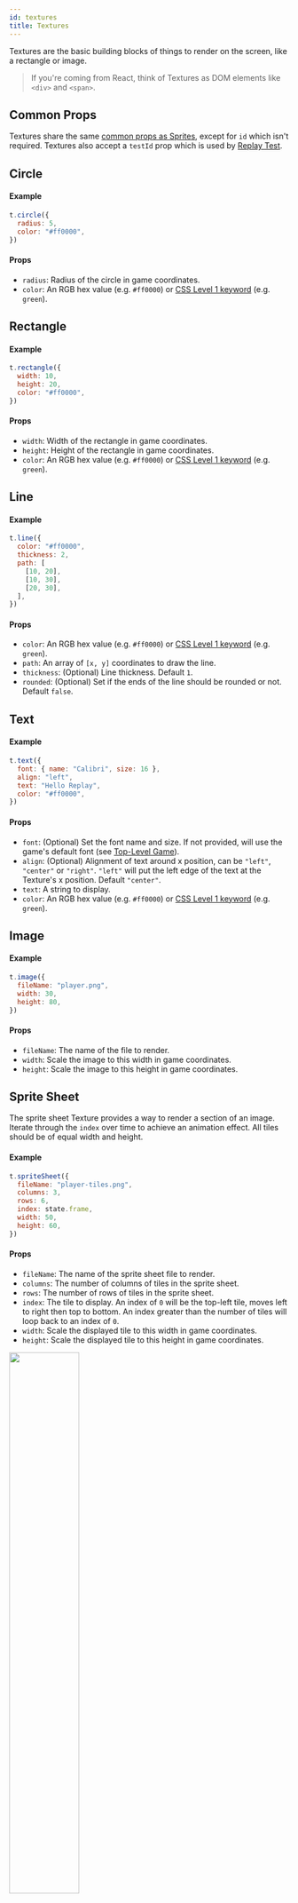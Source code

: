 ```yaml
---
id: textures
title: Textures
---
```


Textures are the basic building blocks of things to render on the screen, like a rectangle or image.

> If you're coming from React, think of Textures as DOM elements like `<div>` and `<span>`.

## Common Props

Textures share the same [common props as Sprites](sprites.md#common-props), except for `id` which isn't required. Textures also accept a `testId` prop which is used by [Replay Test](test.md).

## Circle

#### Example

```js
t.circle({
  radius: 5,
  color: "#ff0000",
})
```

#### Props

- `radius`: Radius of the circle in game coordinates.
- `color`: An RGB hex value (e.g. `#ff0000`) or [CSS Level 1 keyword](https://developer.mozilla.org/docs/Web/CSS/color_value) (e.g. `green`).

## Rectangle

#### Example

```js
t.rectangle({
  width: 10,
  height: 20,
  color: "#ff0000",
})
```

#### Props

- `width`: Width of the rectangle in game coordinates.
- `height`: Height of the rectangle in game coordinates.
- `color`: An RGB hex value (e.g. `#ff0000`) or [CSS Level 1 keyword](https://developer.mozilla.org/docs/Web/CSS/color_value) (e.g. `green`).

## Line

#### Example

```js
t.line({
  color: "#ff0000",
  thickness: 2,
  path: [
    [10, 20],
    [10, 30],
    [20, 30],
  ],
})
```

#### Props

- `color`: An RGB hex value (e.g. `#ff0000`) or [CSS Level 1 keyword](https://developer.mozilla.org/docs/Web/CSS/color_value) (e.g. `green`).
- `path`: An array of `[x, y]` coordinates to draw the line.
- `thickness`: (Optional) Line thickness. Default `1`.
- `rounded`: (Optional) Set if the ends of the line should be rounded or not. Default `false`.

## Text

#### Example

```js
t.text({
  font: { name: "Calibri", size: 16 },
  align: "left",
  text: "Hello Replay",
  color: "#ff0000",
})
```
#### Props

- `font`: (Optional) Set the font name and size. If not provided, will use the game's default font (see [Top-Level Game](top-level-game.md)).
- `align`: (Optional) Alignment of text around x position, can be `"left"`, `"center"` or `"right"`. `"left"` will put the left edge of the text at the Texture's x position. Default `"center"`.
- `text`: A string to display.
- `color`: An RGB hex value (e.g. `#ff0000`) or [CSS Level 1 keyword](https://developer.mozilla.org/docs/Web/CSS/color_value) (e.g. `green`).

## Image

#### Example

```js
t.image({
  fileName: "player.png",
  width: 30,
  height: 80,
})
```

#### Props

- `fileName`: The name of the file to render.
- `width`: Scale the image to this width in game coordinates.
- `height`: Scale the image to this height in game coordinates.

## Sprite Sheet

The sprite sheet Texture provides a way to render a section of an image. Iterate through the `index` over time to achieve an animation effect. All tiles should be of equal width and height.

#### Example

```js
t.spriteSheet({
  fileName: "player-tiles.png",
  columns: 3,
  rows: 6,
  index: state.frame,
  width: 50,
  height: 60,
})
```

#### Props

- `fileName`: The name of the sprite sheet file to render.
- `columns`: The number of columns of tiles in the sprite sheet.
- `rows`: The number of rows of tiles in the sprite sheet.
- `index`: The tile to display. An index of `0` will be the top-left tile, moves left to right then top to bottom. An index greater than the number of tiles will loop back to an index of `0`.
- `width`: Scale the displayed tile to this width in game coordinates.
- `height`: Scale the displayed tile to this height in game coordinates.

<img src="/img/sprite-sheet-index.png" width="50%" />
